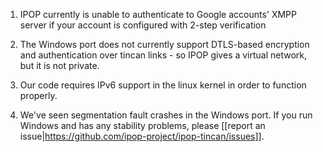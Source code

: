 1.  IPOP currently is unable to authenticate to Google accounts' XMPP server if your account is configured with 2-step verification

2.  The Windows port does not currently support DTLS-based encryption and authentication over tincan links - so IPOP gives a virtual network, but it is not private.

3.  Our code requires IPv6 support in the linux kernel in order to function properly.

3.  We've seen segmentation fault crashes in the Windows port. If you run Windows and has any stability problems, please [[report an issue|https://github.com/ipop-project/ipop-tincan/issues]].